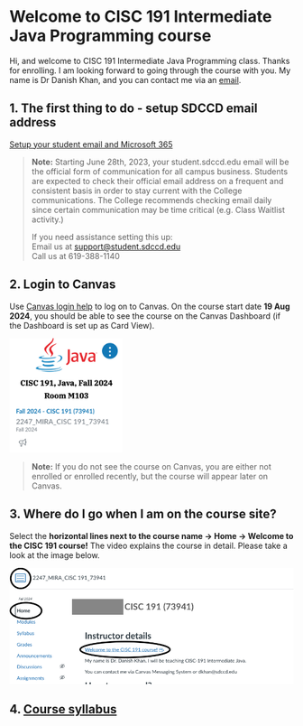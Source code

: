 # Welcome to CISC 191 Intermediate Java Programming course
Hi, and welcome to CISC 191 Intermediate Java Programming class. Thanks for enrolling. I am looking forward to going through the course with you. My name is Dr Danish Khan, and you can contact me via an [email](dkhan@sdccd.edu).  

## 1. The first thing to do - setup SDCCD email address
[Setup your student email and Microsoft 365](https://www.sdccd.edu/students/student-email.aspx)

> **Note:** Starting June 28th, 2023, your student.sdccd.edu email will be the official form of communication for all campus business. Students are expected to check their official email address on a frequent and consistent basis in order to stay current with the College communications. The College recommends checking email daily since certain communication may be time critical (e.g. Class Waitlist activity.)
> 
> If you need assistance setting this up:  
Email us at support@student.sdccd.edu  
Call us at 619-388-1140

## 2. Login to Canvas
Use [Canvas login help](https://www.sdccd.edu/about/departments-and-offices/instructional-services-division/online-learning-pathways-1/students/students%20login.aspx) to log on to Canvas.
On the course start date **19 Aug 2024**, you should be able to see the course on the Canvas Dashboard (if the Dashboard is set up as Card View).

<img src="https://github.com/d-khan/java/blob/main/Java%20canvas%20logo.png" alt="drawing" width="200"/>

> **Note:** If you do not see the course on Canvas, you are either not enrolled or enrolled recently, but the course will appear later on Canvas.

## 3. Where do I go when I am on the course site?
Select the **horizontal lines next to the course name -> Home -> Welcome to the CISC 191 course!** The video explains the course in detail. Please take a look at the image below.

<img src="https://github.com/d-khan/java/blob/main/Course%20homepage.png" alt="drawing" width="600"/>

## 4. [Course syllabus](https://github.com/d-khan/java/blob/main/Syllabus-Fall2024.md)

